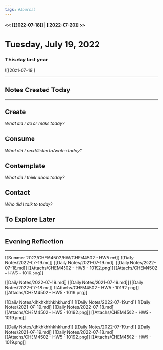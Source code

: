 ```yaml
---
tags: #Journal
---
```


#### << [[2022-07-18]] | [[2022-07-20]] >>

# Tuesday, July 19, 2022

### This day last year

![[2021-07-19]]


---

## Notes Created Today



---

## Create

*What did I do or make today?*

  

## Consume

*What did I read/listen to/watch today?*

  

## Contemplate

*What did I think about today?*

  

## Contact

*Who did I talk to today?*

  

## To Explore Later

---

## Evening Reflection

  
------




[[Summer 2022/CHEM4502/HW/CHEM4502 - HW5.md]]
[[Daily Notes/2022-07-19.md]]
[[Daily Notes/2021-07-19.md]]
[[Daily Notes/2022-07-18.md]]
[[Attachs/CHEM4502 - HW5 - 10192.png]]
[[Attachs/CHEM4502 - HW5 - 1019.png]]


[[Daily Notes/2022-07-19.md]]
[[Daily Notes/2021-07-19.md]]
[[Daily Notes/2022-07-18.md]]
[[Attachs/CHEM4502 - HW5 - 10192.png]]
[[Attachs/CHEM4502 - HW5 - 1019.png]]


[[Daily Notes/kjhkhkhkhkhkh.md]]
[[Daily Notes/2022-07-19.md]]
[[Daily Notes/2021-07-19.md]]
[[Daily Notes/2022-07-18.md]]
[[Attachs/CHEM4502 - HW5 - 10192.png]]
[[Attachs/CHEM4502 - HW5 - 1019.png]]


[[Daily Notes/kjhkhkhkhkhkh.md]]
[[Daily Notes/2022-07-19.md]]
[[Daily Notes/2021-07-19.md]]
[[Daily Notes/2022-07-18.md]]
[[Attachs/CHEM4502 - HW5 - 10192.png]]
[[Attachs/CHEM4502 - HW5 - 1019.png]]
